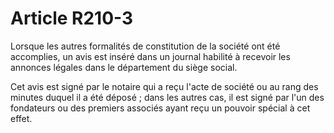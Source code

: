 # Article R210-3

Lorsque les autres formalités de constitution de la société ont été accomplies, un avis est inséré dans un journal habilité à recevoir les annonces légales dans le département du siège social.

Cet avis est signé par le notaire qui a reçu l'acte de société ou au rang des minutes duquel il a été déposé ; dans les autres cas, il est signé par l'un des fondateurs ou des premiers associés ayant reçu un pouvoir spécial à cet effet.
